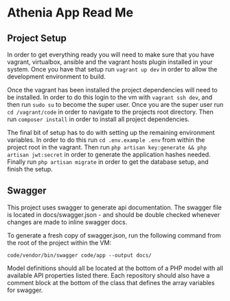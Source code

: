 # Athenia App Read Me 

## Project Setup 

In order to get everything ready you will need to make sure that you have vagrant, virtualbox, ansible and the vagrant hosts plugin installed in your system. Once you have that setup run `vagrant up dev` in order to allow the development environment to build.

Once the vagrant has been installed the project dependencies will need to be installed. In order to do this login to the vm with `vagrant ssh dev`, and then run `sudo su` to become the super user. Once you are the super user run `cd /vagrant/code` in order to navigate to the projects root directory. Then run `composer install` in order to install all project dependencies.

The final bit of setup has to do with setting up the remaining environment variables. In order to do this run `cd .env.example .env` from within the project root in the vagrant. Then run `php artisan key:generate && php artisan jwt:secret` in order to generate the application hashes needed. Finally run `php artisan migrate` in order to get the database setup, and finish the setup.

## Swagger

This project uses swagger to generate api documentation. The swagger file is located in docs/swagger.json - and should be double checked whenever changes are made to inline swagger docs.

To generate a fresh copy of swagger.json, run the following command from the root of the project within the VM:

`code/vendor/bin/swagger code/app --output docs/`

Model definitions should all be located at the bottom of a PHP model with all available API properties listed there. Each repository should also have a comment block at the bottom of the class that defines the array variables for swagger.
